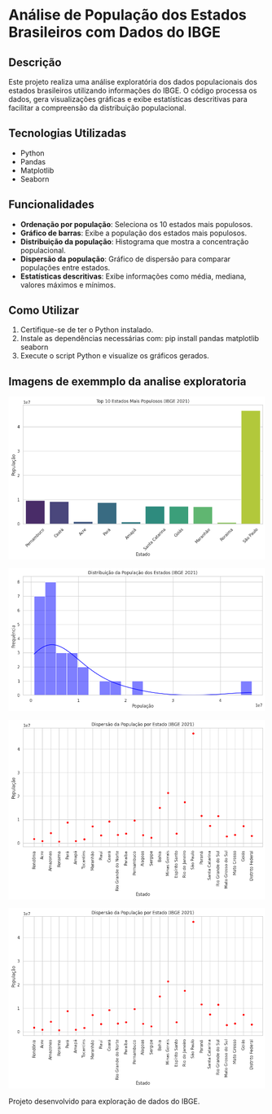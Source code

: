 # Análise de População dos Estados Brasileiros com Dados do IBGE

## Descrição
Este projeto realiza uma análise exploratória dos dados populacionais dos estados brasileiros utilizando informações do IBGE. O código processa os dados, gera visualizações gráficas e exibe estatísticas descritivas para facilitar a compreensão da distribuição populacional.

## Tecnologias Utilizadas
- Python
- Pandas
- Matplotlib
- Seaborn

## Funcionalidades
- **Ordenação por população**: Seleciona os 10 estados mais populosos.
- **Gráfico de barras**: Exibe a população dos estados mais populosos.
- **Distribuição da população**: Histograma que mostra a concentração populacional.
- **Dispersão da população**: Gráfico de dispersão para comparar populações entre estados.
- **Estatísticas descritivas**: Exibe informações como média, mediana, valores máximos e mínimos.

## Como Utilizar
1. Certifique-se de ter o Python instalado.
2. Instale as dependências necessárias com:
   pip install pandas matplotlib seaborn
3. Execute o script Python e visualize os gráficos gerados.
## Imagens de exemmplo da analise exploratoria

![alt text](image.png)

![alt text](image-1.png)

![alt text](image-2.png)

![alt text](image-3.png)

Projeto desenvolvido para exploração de dados do IBGE.

